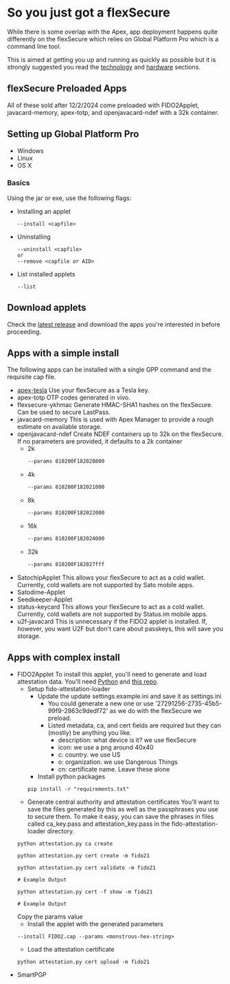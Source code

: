 # So you just got a flexSecure

While there is some overlap with the Apex, app deployment happens quite differently on the flexSecure which relies on Global Platform Pro which is a command line tool.

This is aimed at getting you up and running as quickly as possible but it is strongly suggested you read the [technology](docs/1-technology.md) and [hardware](docs/2-hardware.md) sections. 

## flexSecure Preloaded Apps
All of these sold after 12/2/2024 come preloaded with FIDO2Applet, javacard-memory, apex-totp, and openjavacard-ndef with a 32k container.

## Setting up Global Platform Pro
- Windows
- Linux
- OS X

### Basics
Using the jar or exe, use the following flags:
- Installing an applet
  ```shell
  --install <capfile>
  ```
- Uninstalling
  ```shell
  --uninstall <capfile>
  or
  --remove <capfile or AID>
  ```
- List installed applets
  ```shell
  --list
  ```

## Download applets
Check the [latest release](releases) and download the apps you're interested in before proceeding.

## Apps with a simple install
The following apps can be installed with a single GPP command and the requisite cap file.
- [apex-tesla]()
  Use your flexSecure as a Tesla key.
- apex-totp
  OTP codes generated in vivo.
- flexsecure-ykhmac
  Generate HMAC-SHA1 hashes on the flexSecure. Can be used to secure LastPass.
- javacard-memory
  This is used with Apex Manager to provide a rough estimate on available storage.
- openjavacard-ndef
  Create NDEF containers up to 32k on the flexSecure. If no parameters are provided, it defaults to a 2k container
  - 2k
    ```cmd
    --params 810200F182020800
    ```
  - 4k
    ```cmd
    --params 810200F182021000
    ```
  - 8k
    ```cmd
    --params 810200F182022000
    ```
  - 16k
    ```cmd
    --params 810200F182024000
    ```
  - 32k
    ```cmd
    --params 810200F182027fff
    ```
- SatochipApplet
  This allows your flexSecure to act as a cold wallet. Currently, cold wallets are not supported by Sato mobile apps.
- Satodime-Applet
- Seedkeeper-Applet
- status-keycard
  This allows your flexSecure to act as a cold wallet. Currently, cold wallets are not supported by Status.im mobile apps.
- u2f-javacard
  This is unnecessary if the FIDO2 applet is installed. If, however, you want U2F but don't care about passkeys, this will save you storage.

## Apps with complex install
- FIDO2Applet
  To install this applet, you'll need to generate and load attestation data. You'll need [Python](https://python.org/downloads) and [this repo](https://github.com/dangerousthings/fido-attestation-loader).
  - Setup fido-attestation-loader
    - Update the update settings.example.ini and save it as settings.ini
      - You could generate a new one or use '27291256-2735-45b5-99f9-2863c9dedf72' as we do with the flexSecure we preload.
      - Listed metadata, ca, and cert fields are required but they can (mostly) be anything you like.
        - description: what device is it? we use flexSecure
        - icon: we use a png around 40x40
        - c: country. we use US
        - o: organization. we use Dangerous Things
        - cn: certificate name. Leave these alone
    - Install python packages
    ```shell
    pip install -r "requirements.txt"
    ```
  - Generate central authority and attestation certificates
  You'll want to save the files generated by this as well as the passphrases you use to secure them. To make it easy, you can save the phrases in files called ca_key.pass and attestation_key.pass in the fido-attestation-loader directory.
  ```shell
  python attestation.py ca create
  ```
  ```shell
  python attestation.py cert create -m fido21
  ```
  ```shell
  python attestation.py cert validate -m fido21
  ```
  ```shell
  # Example Output
  ```
  ```shell
  python attestation.py cert -f show -m fido21
  ```
  ```shell
  # Example Output
  ```
  Copy the params value
  - Install the applet with the generated parameters
  ```shell
  --install FIDO2.cap --params <monstrous-hex-string>
  ```
  - Load the attestation certificate
  ```shell
  python attestation.py cert upload -m fido21
  ```
- SmartPGP
